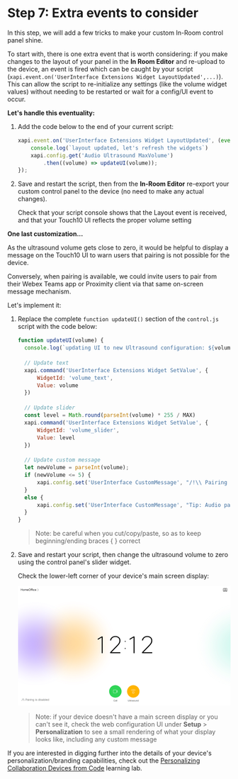 # Step 7: Extra events to consider

In this step, we will add a few tricks to make your custom In-Room control panel shine.

To start with, there is one extra event that is worth considering: if you make changes to the layout of your panel in the **In Room Editor** and re-upload to the device, an event is fired which can be caught by your script (`xapi.event.on('UserInterface Extensions Widget LayoutUpdated',...)`).  This can allow the script to re-initialize any settings (like the volume widget values) without needing to be restarted or wait for a config/UI event to occur.

**Let's handle this eventuality:**

1. Add the code below to the end of your current script:

    ```Javascript
    xapi.event.on('UserInterface Extensions Widget LayoutUpdated', (event) => {
        console.log(`layout updated, let's refresh the widgets`)
        xapi.config.get('Audio Ultrasound MaxVolume')
            .then((volume) => updateUI(volume));
    });
    ```

2. Save and restart the script, then from the **In-Room Editor** re-export your custom control panel to the device (no need to make any actual changes).

    Check that your script console shows that the Layout event is received, and that your Touch10 UI reflects the proper volume setting

**One last customization...**

As the ultrasound volume gets close to zero, it would be helpful to display a message on the Touch10 UI to warn users that pairing is not possible for the device.

Conversely, when pairing is available, we could invite users to pair from their Webex Teams app or Proximity client via that same on-screen message mechanism.

Let's implement it:

1. Replace the complete `function updateUI()` section of the `control.js` script with the code below:

    ```javascript
    function updateUI(volume) {
      console.log(`updating UI to new Ultrasound configuration: ${volume}`)

      // Update text
      xapi.command('UserInterface Extensions Widget SetValue', {
          WidgetId: 'volume_text',
          Value: volume
      })

      // Update slider
      const level = Math.round(parseInt(volume) * 255 / MAX)
      xapi.command('UserInterface Extensions Widget SetValue', {
          WidgetId: 'volume_slider',
          Value: level
      })

      // Update custom message
      let newVolume = parseInt(volume);
      if (newVolume <= 5) {
          xapi.config.set('UserInterface CustomMessage', "/!\\ Pairing is disabled");
      }
      else {
          xapi.config.set('UserInterface CustomMessage', "Tip: Audio pairing is enabled");
      }
    }
    ```

    >Note: be careful when you cut/copy/paste, so as to keep beginning/ending braces { } correct

2. Save and restart your script, then change the ultrasound volume to zero using the control panel's slider widget.

    Check the lower-left corner of your device's main screen display:

    ![Pairing disabled](assets/images/step1-ultrasound-activity.png)

    >Note: if your device doesn't have a main screen display or you can't see it, check the web configuration UI under **Setup** > **Personalization** to see a small rendering of what your display looks like, including any custom message

If you are interested in digging further into the details of your device's personalization/branding capabilities, check out the [Personalizing Collaboration Devices from Code](https://developer.cisco.com/learning/lab/collab-xapi-branding/step/1) learning lab.
